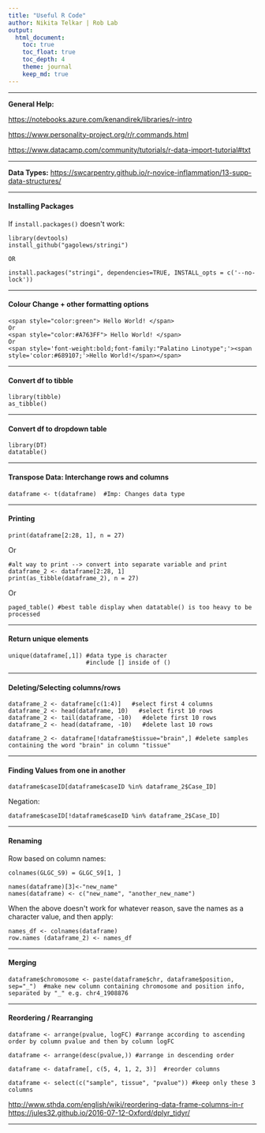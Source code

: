 ```yaml
---
title: "Useful R Code"
author: Nikita Telkar | Rob Lab
output:
  html_document:
    toc: true
    toc_float: true
    toc_depth: 4
    theme: journal
    keep_md: true
---
```




***  

**General Help:**  

https://notebooks.azure.com/kenandirek/libraries/r-intro

https://www.personality-project.org/r/r.commands.html

https://www.datacamp.com/community/tutorials/r-data-import-tutorial#txt
  
  
***
**Data Types:** https://swcarpentry.github.io/r-novice-inflammation/13-supp-data-structures/

*** 

#### **Installing Packages**
If `install.packages()` doesn't work:


```
library(devtools)
install_github("gagolews/stringi")

OR

install.packages("stringi", dependencies=TRUE, INSTALL_opts = c('--no-lock'))

```

*** 

#### **Colour Change + other formatting options**
``` 
<span style="color:green"> Hello World! </span>  
Or  
<span style="color:#A763FF"> Hello World! </span>
Or
<span style='font-weight:bold;font-family:"Palatino Linotype";'><span style='color:#689107;'>Hello World!</span></span>
```

***
#### **Convert df to tibble**
```
library(tibble)
as_tibble()
```

***
#### **Convert df to dropdown table**  
```
library(DT)
datatable()
```
***

#### **Transpose Data: Interchange rows and columns**  
```
dataframe <- t(dataframe)  #Imp: Changes data type
```
***


#### **Printing**
```
print(dataframe[2:28, 1], n = 27)
```  
  Or  
```
#alt way to print --> convert into separate variable and print
dataframe_2 <- dataframe[2:28, 1]       
print(as_tibble(dataframe_2), n = 27)
```  
Or  
```
paged_table() #best table display when datatable() is too heavy to be processed
```


***

#### **Return unique elements**  
```
unique(dataframe[,1]) #data type is character  
                      #include [] inside of ()
```
***

#### **Deleting/Selecting columns/rows**  
```
dataframe_2 <- dataframe[c(1:4)]   #select first 4 columns
dataframe_2 <- head(dataframe, 10)   #select first 10 rows
dataframe_2 <- tail(dataframe, -10)   #delete first 10 rows
dataframe_2 <- head(dataframe, -10)   #delete last 10 rows

dataframe_2 <- dataframe[!dataframe$tissue="brain",] #delete samples containing the word "brain" in column "tissue"

```
***

#### **Finding Values from one in another**  

```
dataframe$caseID[dataframe$caseID %in% dataframe_2$Case_ID]
``` 

Negation:
```
dataframe$caseID[!dataframe$caseID %in% dataframe_2$Case_ID]

```
***

#### **Renaming**  

Row based on column names:  
```
colnames(GLGC_S9) = GLGC_S9[1, ]  

names(dataframe)[3]<-"new_name"
names(dataframe) <- c("new_name", "another_new_name")  

```

When the above doesn't work for whatever reason, save the names as a character value, and then apply:  

```
names_df <- colnames(dataframe)
row.names (dataframe_2) <- names_df
```  

***

#### **Merging**  

```
dataframe$chromosome <- paste(dataframe$chr, dataframe$position, sep="_")  #make new column containing chromosome and position info, separated by "_" e.g. chr4_1908876
```  

***

#### **Reordering / Rearranging**  

```
dataframe <- arrange(pvalue, logFC) #arrange according to ascending order by column pvalue and then by column logFC  

dataframe <- arrange(desc(pvalue,)) #arrange in descending order  

dataframe <- dataframe[, c(5, 4, 1, 2, 3)]  #reorder columns

dataframe <- select(c("sample", tissue", "pvalue")) #keep only these 3 columns  
```
http://www.sthda.com/english/wiki/reordering-data-frame-columns-in-r  
https://jules32.github.io/2016-07-12-Oxford/dplyr_tidyr/   


***

